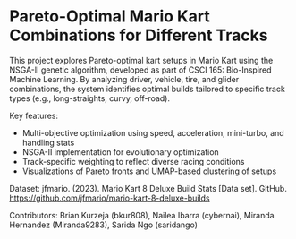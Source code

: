 # Pareto-Optimal Mario Kart Combinations for Different Tracks
This project explores Pareto-optimal kart setups in Mario Kart using the NSGA-II genetic algorithm, developed as part of CSCI 165: Bio-Inspired Machine Learning. By analyzing driver, vehicle, tire, and glider combinations, the system identifies optimal builds tailored to specific track types (e.g., long-straights, curvy, off-road).

Key features:
- Multi-objective optimization using speed, acceleration, mini-turbo, and handling stats
- NSGA-II implementation for evolutionary optimization
- Track-specific weighting to reflect diverse racing conditions
- Visualizations of Pareto fronts and UMAP-based clustering of setups

Dataset:
jfmario. (2023). Mario Kart 8 Deluxe Build Stats [Data set]. GitHub. https://github.com/jfmario/mario-kart-8-deluxe-builds

Contributors:
Brian Kurzeja (bkur808), Nailea Ibarra (cybernai), Miranda Hernandez (Miranda9283), Sarida Ngo (saridango)

